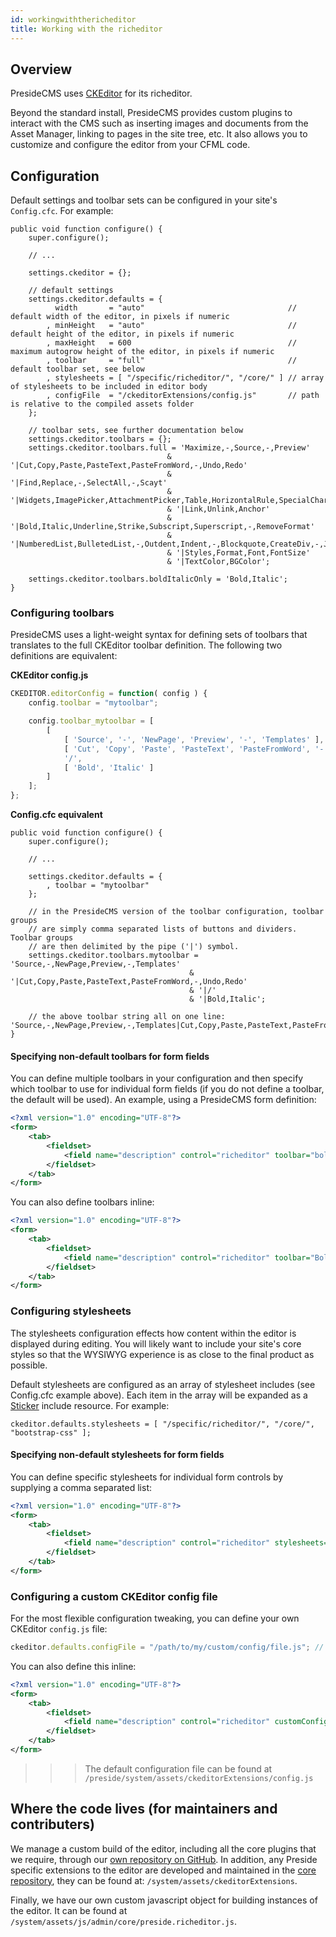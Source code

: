 ```yaml
---
id: workingwiththericheditor
title: Working with the richeditor
---
```


## Overview

PresideCMS uses [CKEditor](http://ckeditor.com/) for its richeditor.

Beyond the standard install, PresideCMS provides custom plugins to interact with the CMS such as inserting images and documents from the Asset Manager, linking to pages in the site tree, etc. It also allows you to customize and configure the editor from your CFML code.

## Configuration

Default settings and toolbar sets can be configured in your site's `Config.cfc`. For example:

```luceescript
public void function configure() {
    super.configure();

    // ...

    settings.ckeditor = {};

    // default settings
    settings.ckeditor.defaults = {
          width       = "auto"                                // default width of the editor, in pixels if numeric
        , minHeight   = "auto"                                // default height of the editor, in pixels if numeric
        , maxHeight   = 600                                   // maximum autogrow height of the editor, in pixels if numeric
        , toolbar     = "full"                                // default toolbar set, see below
        , stylesheets = [ "/specific/richeditor/", "/core/" ] // array of stylesheets to be included in editor body
        , configFile  = "/ckeditorExtensions/config.js"       // path is relative to the compiled assets folder
    };

    // toolbar sets, see further documentation below
    settings.ckeditor.toolbars = {};
    settings.ckeditor.toolbars.full = 'Maximize,-,Source,-,Preview'
                                   & '|Cut,Copy,Paste,PasteText,PasteFromWord,-,Undo,Redo'
                                   & '|Find,Replace,-,SelectAll,-,Scayt'
                                   & '|Widgets,ImagePicker,AttachmentPicker,Table,HorizontalRule,SpecialChar,Iframe'
                                   & '|Link,Unlink,Anchor'
                                   & '|Bold,Italic,Underline,Strike,Subscript,Superscript,-,RemoveFormat'
                                   & '|NumberedList,BulletedList,-,Outdent,Indent,-,Blockquote,CreateDiv,-,JustifyLeft,JustifyCenter,JustifyRight,JustifyBlock,-,BidiLtr,BidiRtl,Language'
                                   & '|Styles,Format,Font,FontSize'
                                   & '|TextColor,BGColor';

    settings.ckeditor.toolbars.boldItalicOnly = 'Bold,Italic';
}
```

### Configuring toolbars

PresideCMS uses a light-weight syntax for defining sets of toolbars that translates to the full CKEditor toolbar definition. The following two definitions are equivalent:

**CKEditor config.js**

```js
CKEDITOR.editorConfig = function( config ) {
    config.toolbar = "mytoolbar";

    config.toolbar_mytoolbar = [
        [
            [ 'Source', '-', 'NewPage', 'Preview', '-', 'Templates' ],                     // Defines toolbar group, '-' indicates a vertical divider within the group
            [ 'Cut', 'Copy', 'Paste', 'PasteText', 'PasteFromWord', '-', 'Undo', 'Redo' ], // Defines another toolbar group
            '/',                                                                           // Line break - next group will be placed in new line.
            [ 'Bold', 'Italic' ]                                                           // Defines another toolbar group
        ]
    ];
};
```

**Config.cfc equivalent**

```luceescript
public void function configure() {
    super.configure();

    // ...

    settings.ckeditor.defaults = {
        , toolbar = "mytoolbar"
    };

    // in the PresideCMS version of the toolbar configuration, toolbar groups
    // are simply comma separated lists of buttons and dividers. Toolbar groups
    // are then delimited by the pipe ('|') symbol.
    settings.ckeditor.toolbars.mytoolbar = 'Source,-,NewPage,Preview,-,Templates'
                                        & '|Cut,Copy,Paste,PasteText,PasteFromWord,-,Undo,Redo'
                                        & '|/'
                                        & '|Bold,Italic';

    // the above toolbar string all on one line: 'Source,-,NewPage,Preview,-,Templates|Cut,Copy,Paste,PasteText,PasteFromWord,-,Undo,Redo|/|Bold,Italic'
}
```

#### Specifying non-default toolbars for form fields

You can define multiple toolbars in your configuration and then specify which toolbar to use for individual form fields (if you do not define a toolbar, the default will be used). An example, using a PresideCMS form definition:

```xml
<?xml version="1.0" encoding="UTF-8"?>
<form>
    <tab>
        <fieldset>
            <field name="description" control="richeditor" toolbar="boldItalicOnly" label="widgets.mywidget:description.label"  />
        </fieldset>
    </tab>
</form>
```

You can also define toolbars inline:

```xml
<?xml version="1.0" encoding="UTF-8"?>
<form>
    <tab>
        <fieldset>
            <field name="description" control="richeditor" toolbar="Bold,Italic,Underline|Cut,Copy,Paste,PasteText,PasteFromWord,-,Undo,Redo" label="widgets.mywidget:description.label"  />
        </fieldset>
    </tab>
</form>
```

### Configuring stylesheets

The stylesheets configuration effects how content within the editor is displayed during editing. You will likely want to include your site's core styles so that the WYSIWYG experience is as close to the final product as possible.

Default stylesheets are configured as an array of stylesheet includes (see Config.cfc example above). Each item in the array will be expanded as a [Sticker](https://github.com/pixl8/sticker) include resource. For example:

```luceescript
ckeditor.defaults.stylesheets = [ "/specific/richeditor/", "/core/", "bootstrap-css" ];
```

#### Specifying non-default stylesheets for form fields

You can define specific stylesheets for individual form controls by supplying a comma separated list:

```xml
<?xml version="1.0" encoding="UTF-8"?>
<form>
    <tab>
        <fieldset>
            <field name="description" control="richeditor" stylesheets="/specific/myCustomEditorStyles/,/core/" label="widgets.mywidget:description.label" />
        </fieldset>
    </tab>
</form>
```

### Configuring a custom CKEditor config file

For the most flexible configuration tweaking, you can define your own CKEditor `config.js` file:

```js
ckeditor.defaults.configFile = "/path/to/my/custom/config/file.js"; // relative to your root assets folder
```

You can also define this inline:

```xml
<?xml version="1.0" encoding="UTF-8"?>
<form>
    <tab>
        <fieldset>
            <field name="description" control="richeditor" customConfig="/path/to/my/custom/config/file.js" label="widgets.mywidget:description.label" />
        </fieldset>
    </tab>
</form>
```

>>> The default configuration file can be found at `/preside/system/assets/ckeditorExtensions/config.js`


## Where the code lives (for maintainers and contributers)

We manage a custom build of the editor, including all the core plugins that we require, through our [own repository on GitHub](https://github.com/pixl8/Preside-Editor). In addition, any Preside specific extensions to the editor are developed and maintained in the [core repository](https://github.com/pixl8/Preside-CMS), they can be found at: `/system/assets/ckeditorExtensions`.

Finally, we have our own custom javascript object for building instances of the editor. It can be found at `/system/assets/js/admin/core/preside.richeditor.js`.
